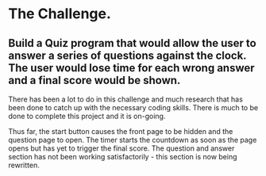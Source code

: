 # The Challenge.
## Build a Quiz program that would allow the user to answer a series of questions against the clock. The user would lose time for each wrong answer and a final score would be shown.

There has been a lot to do in this challenge and much research that has been done to catch up with the necessary coding skills. There is much to be done to complete this project and it is on-going.

Thus far, the start button causes the front page to be hidden and the question page to open. The timer starts the countdown as soon as the page opens but has yet to trigger the final score.
The question and answer section has not been working satisfactorily - this section is now being rewritten.











